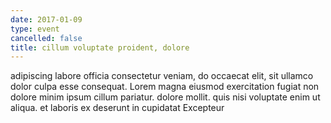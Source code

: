 ```yaml
---
date: 2017-01-09
type: event
cancelled: false
title: cillum voluptate proident, dolore
---
```

adipiscing labore officia consectetur veniam, do occaecat elit, sit ullamco dolor culpa esse consequat. Lorem magna eiusmod exercitation fugiat non dolore minim ipsum cillum pariatur. dolore mollit. quis nisi voluptate enim ut aliqua. et laboris ex deserunt in cupidatat Excepteur